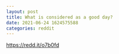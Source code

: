 ```yaml
--- 
layout: post 
title: What is considered as a good day? 
date: 2021-06-24 1624575588 
categories: reddit 
--- 
```

https://redd.it/o7b0fd